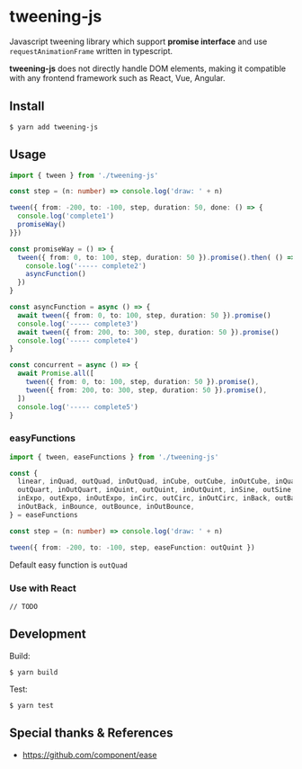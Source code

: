 # tweening-js
Javascript tweening library which support **promise interface**
and use `requestAnimationFrame` written in typescript.

**tweening-js** does not directly handle DOM elements,
making it compatible with any frontend framework such as React, Vue, Angular.

## Install

```
$ yarn add tweening-js
```

## Usage

```typescript
import { tween } from './tweening-js'

const step = (n: number) => console.log('draw: ' + n)

tween({ from: -200, to: -100, step, duration: 50, done: () => {
  console.log('complete1')
  promiseWay()
}})

const promiseWay = () => {
  tween({ from: 0, to: 100, step, duration: 50 }).promise().then( () => {
    console.log('----- complete2')
    asyncFunction()
  })
}

const asyncFunction = async () => {
  await tween({ from: 0, to: 100, step, duration: 50 }).promise()
  console.log('----- complete3')
  await tween({ from: 200, to: 300, step, duration: 50 }).promise()
  console.log('----- complete4')
}

const concurrent = async () => {
  await Promise.all([
    tween({ from: 0, to: 100, step, duration: 50 }).promise(),
    tween({ from: 200, to: 300, step, duration: 50 }).promise(),
  ])
  console.log('----- complete5')
}
```

### easyFunctions

```typescript
import { tween, easeFunctions } from './tweening-js'

const {
  linear, inQuad, outQuad, inOutQuad, inCube, outCube, inOutCube, inQuart,
  outQuart, inOutQuart, inQuint, outQuint, inOutQuint, inSine, outSine, inOutSine,
  inExpo, outExpo, inOutExpo, inCirc, outCirc, inOutCirc, inBack, outBack,
  inOutBack, inBounce, outBounce, inOutBounce,
} = easeFunctions

const step = (n: number) => console.log('draw: ' + n)

tween({ from: -200, to: -100, step, easeFunction: outQuint })
```

Default easy function is `outQuad`

### Use with React

```
// TODO
```

## Development

Build:
```shell
$ yarn build
```

Test:
```shell
$ yarn test
```

## Special thanks & References
- https://github.com/component/ease

